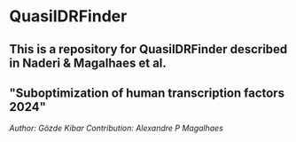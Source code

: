# QuasiIDRFinder

## This is a repository for QuasiIDRFinder described in Naderi & Magalhaes et al.
## "Suboptimization of human transcription factors 2024"

*Author: Gözde Kibar*
*Contribution: Alexandre P Magalhaes*
